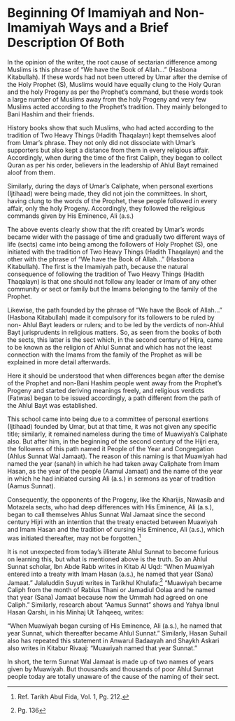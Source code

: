 Beginning Of Imamiyah and Non-Imamiyah Ways and a Brief Description Of Both
===========================================================================

In the opinion of the writer, the root cause of sectarian difference
among Muslims is this phrase of “We have the Book of Allah…” (Hasbona
Kitabullah). If these words had not been uttered by Umar after the
demise of the Holy Prophet (S), Muslims would have equally clung to the
Holy Quran and the holy Progeny as per the Prophet’s command, but these
words took a large number of Muslims away from the holy Progeny and very
few Muslims acted according to the Prophet’s tradition. They mainly
belonged to Bani Hashim and their friends.

History books show that such Muslims, who had acted according to the
tradition of Two Heavy Things (Hadith Thaqalayn) kept themselves aloof
from Umar’s phrase. They not only did not dissociate with Umar’s
supporters but also kept a distance from them in every religious affair.
Accordingly, when during the time of the first Caliph, they began to
collect Quran as per his order, believers in the leadership of Ahlul
Bayt remained aloof from them.

Similarly, during the days of Umar’s Caliphate, when personal exertions
(Ijtihaad) were being made, they did not join the committees. In short,
having clung to the words of the Prophet, these people followed in every
affair, only the holy Progeny. Accordingly, they followed the religious
commands given by His Eminence, Ali (a.s.)

The above events clearly show that the rift created by Umar’s words
became wider with the passage of time and gradually two different ways
of life (sects) came into being among the followers of Holy Prophet (S),
one initiated with the tradition of Two Heavy Things (Hadith Thaqalayn)
and the other with the phrase of “We have the Book of Allah…” (Hasbona
Kitabullah). The first is the Imamiyah path, because the natural
consequence of following the tradition of Two Heavy Things (Hadith
Thaqalayn) is that one should not follow any leader or Imam of any other
community or sect or family but the Imams belonging to the family of the
Prophet.

Likewise, the path founded by the phrase of “We have the Book of Allah…”
(Hasbona Kitabullah) made it compulsory for its followers to be ruled by
non- Ahlul Bayt leaders or rulers; and to be led by the verdicts of
non-Ahlul Bayt jurisprudents in religious matters. So, as seen from the
books of both the sects, this latter is the sect which, in the second
century of Hijra, came to be known as the religion of Ahlul Sunnat and
which has not the least connection with the Imams from the family of the
Prophet as will be explained in more detail afterwards.

Here it should be understood that when differences began after the
demise of the Prophet and non-Bani Hashim people went away from the
Prophet’s Progeny and started deriving meanings freely, and religious
verdicts (Fatwas) began to be issued accordingly, a path different from
the path of the Ahlul Bayt was established.

This school came into being due to a committee of personal exertions
(Ijtihaad) founded by Umar, but at that time, it was not given any
specific title; similarly, it remained nameless during the time of
Muawiyah’s Caliphate also. But after him, in the beginning of the second
century of the Hijri era, the followers of this path named it People of
the Year and Congregation (Ahlus Sunnat Wal Jamaat). The reason of this
naming is that Muawiyah had named the year (sanah) in which he had taken
away Caliphate from Imam Hasan, as the year of the people (Aamul Jamaat)
and the name of the year in which he had initiated cursing Ali (a.s.) in
sermons as year of tradition (Aamus Sunnat).

Consequently, the opponents of the Progeny, like the Kharijis, Nawasib
and Motazela sects, who had deep differences with His Eminence, Ali
(a.s.), began to call themselves Ahlus Sunnat Wal Jamaat since the
second century Hijri with an intention that the treaty enacted between
Muawiyah and Imam Hasan and the tradition of cursing His Eminence, Ali
(a.s.), which was initiated thereafter, may not be forgotten.[^1]

It is not unexpected from today’s illiterate Ahlul Sunnat to become
furious on learning this, but what is mentioned above is the truth. So
an Ahlul Sunnat scholar, Ibn Abde Rabb writes in Kitab Al Uqd: “When
Muawiyah entered into a treaty with Imam Hasan (a.s.), he named that
year (Sana) Jamaat.” Jalaluddin Suyuti writes in Tarikhul Khulafa:[^2]
“Muawiyah became Caliph from the month of Rabius Thani or Jamadiul Oolaa
and he named that year (Sana) Jamaat because now the Ummah had agreed on
one Caliph.” Similarly, research about “Aamus Sunnat” shows and Yahya
Ibnul Hasan Qarshi, in his Minhaj Ut Tahqeeq, writes:

“When Muawiyah began cursing of His Eminence, Ali (a.s.), he named that
year Sunnat, which thereafter became Ahlul Sunnat.” Similarly, Hasan
Suhail also has repeated this statement in Anwarul Badaayah and Shaykh
Askari also writes in Kitabur Rivaaj: “Muawiyah named that year Sunnat.”

In short, the term Sunnat Wal Jamaat is made up of two names of years
given by Muawiyah. But thousands and thousands of poor Ahlul Sunnat
people today are totally unaware of the cause of the naming of their
sect.

[^1]: Ref. Tarikh Abul Fida, Vol. 1, Pg. 212.

[^2]: Pg. 136


